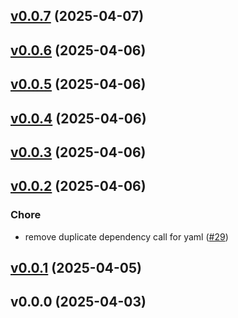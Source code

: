 
<a name="v0.0.7"></a>
## [v0.0.7](https://github.com/jreslock/terraform-provider-docs-local/compare/v0.0.6...v0.0.7) (2025-04-07)


<a name="v0.0.6"></a>
## [v0.0.6](https://github.com/jreslock/terraform-provider-docs-local/compare/v0.0.5...v0.0.6) (2025-04-06)


<a name="v0.0.5"></a>
## [v0.0.5](https://github.com/jreslock/terraform-provider-docs-local/compare/v0.0.4...v0.0.5) (2025-04-06)


<a name="v0.0.4"></a>
## [v0.0.4](https://github.com/jreslock/terraform-provider-docs-local/compare/v0.0.3...v0.0.4) (2025-04-06)


<a name="v0.0.3"></a>
## [v0.0.3](https://github.com/jreslock/terraform-provider-docs-local/compare/v0.0.2...v0.0.3) (2025-04-06)


<a name="v0.0.2"></a>
## [v0.0.2](https://github.com/jreslock/terraform-provider-docs-local/compare/v0.0.1...v0.0.2) (2025-04-06)

### Chore

* remove duplicate dependency call for yaml ([#29](https://github.com/jreslock/terraform-provider-docs-local/issues/29))


<a name="v0.0.1"></a>
## [v0.0.1](https://github.com/jreslock/terraform-provider-docs-local/compare/v0.0.0...v0.0.1) (2025-04-05)


<a name="v0.0.0"></a>
## v0.0.0 (2025-04-03)

